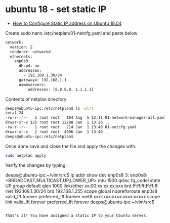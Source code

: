 # ubuntu 18 - set static IP

- [How to Configure Static IP address  on Ubuntu 18.04](https://linuxize.com/post/how-to-configure-static-ip-address-on-ubuntu-18-04/)

Create sudo nano /etc/netplan/01-netcfg.yaml and paste below

```sh
network:
  version: 2
  renderer: networkd
  ethernets:
    enp0s8:
      dhcp4: no
      addresses:
        - 192.168.1.30/24
      gateway4: 192.168.1.1
      nameservers:
          addresses: [8.8.8.8, 1.1.1.1]

```
Contents of netplan directory
```sh
deeps@ubuntu-ipc:/etc/netplan$ ls -alrt
total 24
-rw-r--r--   1 root root   104 Aug  5 12:11 01-network-manager-all.yaml
drwxr-xr-x 125 root root 12288 Jan  1 13:26 ..
-rw-r--r--   1 root root   214 Jan  1 13:40 01-netcfg.yaml
drwxr-xr-x   2 root root  4096 Jan  1 13:40 .
deeps@ubuntu-ipc:/etc/netplan$

```

Once done save and close the file and apply the changes with:
```sh
sudo netplan apply
```
Verify the changes by typing:

deeps@ubuntu-ipc:~/vim/src$ ip addr show dev enp0s8
3: enp0s8: <BROADCAST,MULTICAST,UP,LOWER_UP> mtu 1500 qdisc fq_codel state UP group default qlen 1000
    link/ether xx:00:xx:xx:xx:xxx brd ff:ff:ff:ff:ff:ff
    inet 192.168.1.30/24 brd 192.168.1.255 scope global noprefixroute enp0s8
       valid_lft forever preferred_lft forever
    inet6 xxx::xxx:xxxx:xxxx:xxxxx scope link
       valid_lft forever preferred_lft forever
deeps@ubuntu-ipc:~/vim/src$
```

That's it! You have assigned a static IP to your Ubuntu server.



